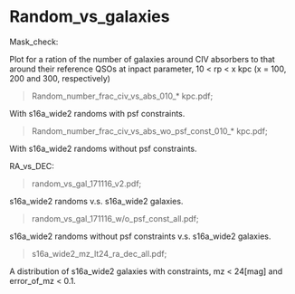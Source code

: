 # Random_vs_galaxies

Mask_check:

Plot for a ration of the number of galaxies around CIV absorbers to that around their reference QSOs at inpact parameter, 10 < rp < x kpc (x = 100, 200 and 300, respectively)


> Random_number_frac_civ_vs_abs_010_* kpc.pdf;

With s16a_wide2 randoms with psf constraints.


> Random_number_frac_civ_vs_abs_wo_psf_const_010_* kpc.pdf;

With s16a_wide2 randoms without psf constraints.





RA_vs_DEC:

> random_vs_gal_171116_v2.pdf;

s16a_wide2 randoms v.s. s16a_wide2 galaxies.

> random_vs_gal_171116_w/o_psf_const_all.pdf;

s16a_wide2 randoms without psf constraints v.s. s16a_wide2 galaxies.

> s16a_wide2_mz_lt24_ra_dec_all.pdf;

A distribution of s16a_wide2 galaxies with constraints, mz < 24[mag] and error_of_mz < 0.1.
